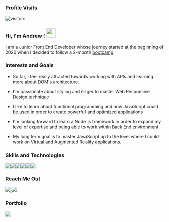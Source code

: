 ### Profile Visits 

  ![visitors](https://visitor-badge.glitch.me/badge?page_id=WhiteAndrew91.WhiteAndrew91)

### Hi, I'm Andrew ! <img src="https://user-images.githubusercontent.com/1303154/88677602-1635ba80-d120-11ea-84d8-d263ba5fc3c0.gif" height=30/>


I am a Junior Front End Developer whose journey started at the beginning of 2020 when I decided to follow a 2-month <a href="https://www.coderslab.ro/">bootcamp</a>.

### Interests and Goals
- So far, I feel really attracted towards working with APIs and learning more about DOM's architecture.
  
- I'm passionate about styling and eager to master Web Responsive Design technique
  
- I like to learn about functional programming and how JavaScript could be used in order to create powerful and optimized applications

- I'm looking forward to learn a Node.js framework in order to expand my level of expertise and being able to work within Back End environment
  
- My long term goal is to master JavaScript up to the level where I could work on Virtual and Augmented Reality applications. 



### Skills and Technologies



<img src="https://img.shields.io/badge/-React-62B6EC?style=for-the-badge&labelColor=black&logo=React"/><img src= "https://img.shields.io/badge/-jQuery-blue?style=for-the-badge&labelColor=black&logo=jQuery"/><img src= "https://img.shields.io/badge/-Javascript-FCEB18?style=for-the-badge&labelColor=black&logo=Javascript"/><img src= "https://img.shields.io/badge/-Html5-EA690F?style=for-the-badge&labelColor=black&logo=Html5"/><img src= "https://img.shields.io/badge/-CSS3-0F44EA?style=for-the-badge&labelColor=black&logo=CSS3"/><img src= "https://img.shields.io/badge/-GIT-f05033?style=for-the-badge&labelColor=black&logo=GIT"/>




### Reach Me Out

<a href ="https://albandrei01@gmail.com">
<img src= "https://img.shields.io/badge/-albandrei01@gmail.com-F5380A?style=flat&logoColor=white&logo=Gmail"/>
</a>

<a href ="https://www.linkedin.com/in/andrei-alb-351a9b12a/">
<img src= "https://img.shields.io/badge/-Alb Andrei-0369B4?style=flat&logoColor=white&logo=LinkedIN"/>
</a>

### Portfolio

<a href ="http://main.emdev.ro">
<img src= "https://img.shields.io/badge/-main.mdev.ro-1A89DC?style=flat&logoColor=white&logo=Google Chrome"/>
</a>